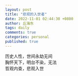 ```yaml
---
layout: post
title: "悲观的入世者"
date: 2022-11-01 02:44:30 +0800
author: 丘海东 
tags: daily
comments: true
categories: personal
published: true
---
```

历史人性，世间永劫无间  
胸怀天下，明台不染，无法  
哲观内查，悲观入世
